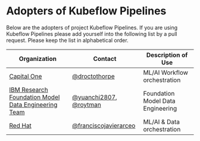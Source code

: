 # Adopters of Kubeflow Pipelines

Below are the adopters of project Kubeflow Pipelines. If you are using Kubeflow Pipelines
please add yourself into the following list by a pull request.
Please keep the list in alphabetical order.

| Organization                                                                         | Contact                                                                                | Description of Use                |
| ------------------------------------------------------------------------------------ | -------------------------------------------------------------------------------------- | --------------------------------- |
| [Capital One](https://www.capitalone.com/)                                           | [@droctothorpe](https://github.com/droctothorpe)                                       | ML/AI Workflow orchestration      |
| [IBM Research Foundation Model Data Engineering Team](https://www.research.ibm.com/) | [@yuanchi2807](https://github.com/yuanchi2807), [@roytman](https://github.com/roytman) | Foundation Model Data Engineering |
| [Red Hat](https://www.redhat.com/)                                                   | [@franciscojavierarceo](https://github.com/franciscojavierarceo)                       | ML/AI & Data orchestration        |

